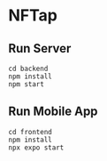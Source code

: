 # NFTap

## Run Server

```
cd backend
npm install
npm start
```

## Run Mobile App
```
cd frontend
npm install
npx expo start
```